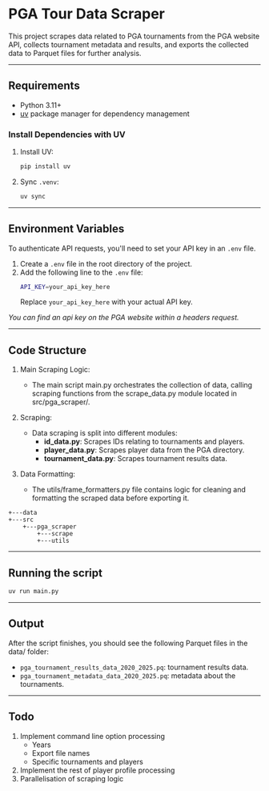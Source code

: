 # PGA Tour Data Scraper

This project scrapes data related to PGA tournaments from the PGA website API, collects tournament metadata and results, and exports the collected data to Parquet files for further analysis.

---
## Requirements

- Python 3.11+
- [uv](https://docs.astral.sh/uv/) package manager for dependency management

### Install Dependencies with UV

1. Install UV:
   ```bash
   pip install uv
   ```

2. Sync `.venv`:
    ```bash
    uv sync
    ```

---

## Environment Variables

To authenticate API requests, you'll need to set your API key in an `.env` file.
1. Create a `.env` file in the root directory of the project.
2. Add the following line to the `.env` file:
    ```bash
    API_KEY=your_api_key_here
    ```
    Replace `your_api_key_here` with your actual API key.

*You can find an api key on the PGA website within a headers request.*

---

## Code Structure

1. Main Scraping Logic:
    - The main script main.py orchestrates the collection of data, calling scraping functions from the scrape_data.py module located in src/pga_scraper/.

2. Scraping:
    - Data scraping is split into different modules:
        - **id_data.py**: Scrapes IDs relating to tournaments and players.
        - **player_data.py**: Scrapes player data from the PGA directory.
        - **tournament_data.py**: Scrapes tournament results data.

3. Data Formatting:
    - The utils/frame_formatters.py file contains logic for cleaning and formatting the scraped data before exporting it.

```
+---data
+---src
    +---pga_scraper
        +---scrape
        +---utils
```

---

## Running the script

```bash
uv run main.py
```

---

## Output
After the script finishes, you should see the following Parquet files in the data/ folder:

- `pga_tournament_results_data_2020_2025.pq`: tournament results data.
- `pga_tournament_metadata_data_2020_2025.pq`: metadata about the tournaments.

---

## Todo

1. Implement command line option processing
    - Years
    - Export file names
    - Specific tournaments and players
2. Implement the rest of player profile processing
3. Parallelisation of scraping logic
